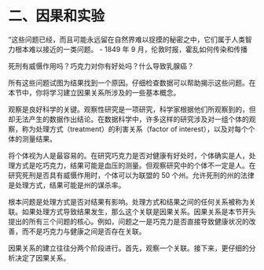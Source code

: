 # 二、因果和实验

“这些问题已经，而且可能永远留在自然界难以捉摸的秘密之中，它们属于人类智力根本难以接近的一类问题。 - 1849 年 9 月，伦敦时报，霍乱如何传染和传播

死刑有威慑作用吗？巧克力对你有好处吗？什么导致乳腺癌？

所有这些问题试图为结果找到一个原因。仔细检查数据可以帮助揭示这些问题。在本节中，你将学习建立因果关系所涉及的一些基本概念。

观察是良好科学的关键。观察性研究是一项研究，科学家根据他们所观察到的，但却无法产生的数据作出结论。在数据科学中，许多这样的研究涉及对一组个体的观察，称为处理方式（treatment）的利害关系（factor of interest），以及对每个个体的测量结果。

将个体视为人是最容易的。在研究巧克力是否对健康有好处时，个体确实是人，处理方式是吃巧克力，结果可能是血压的测量。但观察研究中的个体不一定是人。在研究死刑是否具有威慑作用时，个体可以为联盟的 50 个州。允许死刑的州的法律是处理方式，结果可能是州的谋杀率。

根本问题是处理方式是否对结果有影响。处理方式和结果之间的任何关系被称为关联。如果处理方式导致结果发生，那么这个关联是因果关系。因果关系是本节开头提出的所有三个问题的核心。例如，问题之一是巧克力是否直接导致健康状况的改善，而不是巧克力与健康之间是否存在关联。

因果关系的建立往往分两个阶段进行。首先，观察一个关联。接下来，更仔细的分析决定了因果关系。
